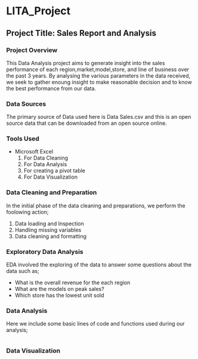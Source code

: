 # LITA_Project

## Project Title: Sales Report and Analysis

### Project Overview
This Data Analysis project aims to generate insight into the sales performance of each region,market,model,store, and line of business over the past 3 years. By analysing the various parameters in the data received, we seek to gather enoung insight to make reasonable decision and to know the best performance from our data.

### Data Sources
The primary source of Data used here is Data Sales.csv and this is an open source data that can be downloaded from an open source online.

### Tools Used
- Microsoft Excel
    1. For Data Cleaning
    2. For Data Analysis
    3. For creating a pivot table
    4. For Data Visualization
       
### Data Cleaning and Preparation
In the initial phase of the data cleaning and preparations, we perform the foolowing action;
1. Data loading and Inspection
2. Handling missing variables
3. Data cleaning and formatting

### Exploratory Data Analysis
EDA involved the exploring of the data to answer some questions about the data such as;
- What is the overall revenue for the each region
- What are the models on peak sales?
- Which store has the lowest unit sold

###  Data Analysis
Here we include some basic lines of code and functions used during our analysis;

``` activated the pivot table command
```

### Data Visualization

